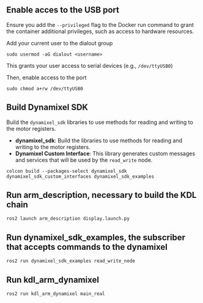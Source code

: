 ## Enable acces to the USB port

Ensure you add the `--privileged` flag to the Docker run command to grant the container additional privileges, such as access to hardware resources.

Add your current user to the dialout group
```
sudo usermod -aG dialout <username>
```
This grants your user access to serial devices (e.g., `/dev/ttyUSB0`)

Then, enable access to the port

```
sudo chmod a+rw /dev/ttyUSB0
```

## Build Dynamixel SDK
Build the `dynamixel_sdk` libraries to use methods for reading and writing to the motor registers.

- **dynamixel_sdk**: Build the libraries to use methods for reading and writing to the motor registers.
- **Dynamixel Custom Interface**: This library generates custom messages and services that will be used by the `read_write` node.

```
colcon build --packages-select dynamixel_sdk dynamixel_sdk_custom_interfaces dynamixel_sdk_examples
```

## Run arm_description, necessary to build the KDL chain
```
ros2 launch arm_description display.launch.py
```
## Run dynamixel_sdk_examples, the subscriber that accepts commands to the dynamixel
```
ros2 run dynamixel_sdk_examples read_write_node
```

## Run kdl_arm_dynamixel
```
ros2 run kdl_arm_dynamixel main_real
```

 